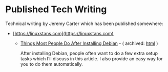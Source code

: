 ﻿# Published Tech Writing

Technical writing by Jeremy Carter which has been published somewhere:

* [https://linuxstans.com](https://linuxstans.com)

    - [Things Most People Do After Installing Debian](https://linuxstans.com/things-most-people-do-after-installing-debian/) - ( archived: [html](https://defcronyke.github.io/published-tech-writing/linuxstans.com/things-most-people-do-after-installing-debian/html/) )
        
        After installing Debian, people often want to do a few extra setup tasks which I’ll discuss in this article. I also provide an easy way for you to do them automatically.
